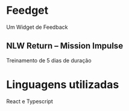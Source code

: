 # Feedget
Um Widget de Feedback

## NLW Return – Mission Impulse
Treinamento de 5 dias de duração

# Linguagens utilizadas
React e Typescript
